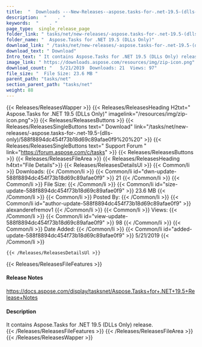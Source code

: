```yaml
---
title:  "  Downloads ---New-Releases--aspose.tasks-for-.net-19.5-(dlls-only) . " 
description:  "    . " 
keywords:  "    . " 
page_type:  single_release_page
folder_link: " tasks/net/new-releases/-aspose.tasks-for-.net-19.5-(dlls-only)/"
folder_name: "  Aspose.Tasks for .NET 19.5 (DLLs Only)"
download_link: " /tasks/net/new-releases/-aspose.tasks-for-.net-19.5-(dlls-only)/588f8894dc454f73b18d69c89afae0f9"
download_text: " Download"
Intro_text: " It contains Aspose.Tasks for .NET 19.5 (DLLs Only) release."
image_link: " https://downloads.aspose.com/resources/img/zip-icon.png"
download_count: "   5/21/2019  Downloads: 21  Views: 97"
file_size: "  File Size: 23.6 MB "
parent_path: "tasks/net"
section_parent_path: "tasks/net"
weight: 88 
---
```


{{< Releases/ReleasesWapper >}}
  {{< Releases/ReleasesHeading H2txt="  Aspose.Tasks for .NET 19.5 (DLLs Only)" imagelink="/resources/img/zip-icon.png">}}
  {{< Releases/ReleasesButtons >}}
    {{< Releases/ReleasesSingleButtons text=" Download" link="/tasks/net/new-releases/-aspose.tasks-for-.net-19.5-(dlls-only)/588f8894dc454f73b18d69c89afae0f9%20%20" >}}
    {{< Releases/ReleasesSingleButtons text=" Support Forum " link="https://forum.aspose.com/c/tasks" >}}
  {{< Releases/ReleasesButtons >}}
  {{< Releases/ReleasesFileArea >}}
    {{< Releases/ReleasesHeading h4txt="File Details">}}
    {{< Releases/ReleasesDetailsUl >}}
            {{< Common/li  >}} Downloads: {{< /Common/li >}} 
      {{< Common/li id="dwn-update-588f8894dc454f73b18d69c89afae0f9" >}} 21 {{< /Common/li >}} 
      {{< Common/li  >}} File Size: {{< /Common/li >}} 
      {{< Common/li id="size-update-588f8894dc454f73b18d69c89afae0f9" >}} 23.6 MB {{< /Common/li >}} 
      {{< Common/li  >}} Posted By: {{< /Common/li >}} 
      {{< Common/li id="author-update-588f8894dc454f73b18d69c89afae0f9" >}} alexanderefremov1 {{< /Common/li >}} 
      {{< Common/li  >}} Views: {{< /Common/li >}} 
      {{< Common/li id="view-update-588f8894dc454f73b18d69c89afae0f9" >}} 98 {{< /Common/li >}} 
      {{< Common/li  >}} Date Added: {{< /Common/li >}} 
      {{< Common/li id="added-update-588f8894dc454f73b18d69c89afae0f9" >}} 5/21/2019 {{< /Common/li >}} 

    {{< /Releases/ReleasesDetailsUl >}}

  {{< Releases/ReleasesFileFeatures >}}
      <h4>Release Notes</h4><div><a href="https://docs.aspose.com/display/tasksnet/Aspose.Tasks+for+.NET+19.5+Release+Notes">https://docs.aspose.com/display/tasksnet/Aspose.Tasks+for+.NET+19.5+Release+Notes</a></div><h4>Description</h4><div class="HTMLDescription">It contains Aspose.Tasks for .NET 19.5 (DLLs Only) release.</div>
  {{< /Releases/ReleasesFileFeatures >}}
 {{< /Releases/ReleasesFileArea >}}
{{< /Releases/ReleasesWapper >}}


